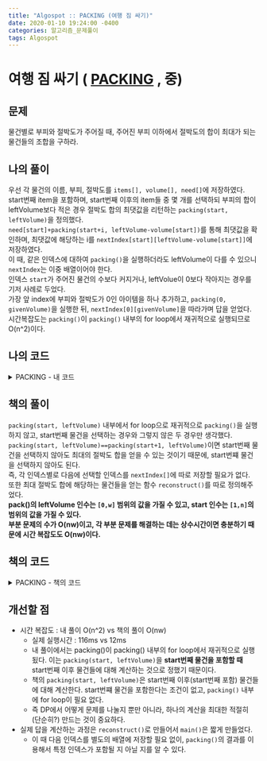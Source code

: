 ```yaml
---
title: "Algospot :: PACKING (여행 짐 싸기)"
date: 2020-01-10 19:24:00 -0400
categories: 알고리즘_문제풀이 
tags: Algospot
---
```


# 여행 짐 싸기 ( [PACKING](https://algospot.com/judge/problem/read/PACKING) , 중)

## 문제
물건별로 부피와 절박도가 주어질 때, 주어진 부피 이하에서 절박도의 합이 최대가 되는 물건들의 조합을 구하라.  

## 나의 풀이
우선 각 물건의 이름, 부피, 절박도를 `items[], volume[], need[]`에 저장하였다.
start번째 item을 포함하며, start번째 이후의 item들 중 몇 개를 선택하되 부피의 합이 leftVolume보다 적은 경우 절박도 합의 최댓값을 리턴하는 `packing(start, leftVolume)`을 정의했다.  
`need[start]+packing(start+i, leftVolume-volume[start])`를 통해 최댓값을 확인하며, 최댓값에 해당하는 i를 `nextIndex[start][leftVolume-volume[start]]`에 저장하였다.  
이 때, 같은 인덱스에 대하여 `packing()`을 실행하더라도 leftVolume이 다를 수 있으니 `nextIndex`는 이중 배열이어야 한다.  
인덱스 `start`가 주어진 물건의 수보다 커지거나, leftVolue이 0보다 작아지는 경우를 기저 사례로 두었다.  
가장 앞 index에 부피와 절박도가 0인 아이템을 하나 추가하고, `packing(0, givenVolume)`을 실행한 뒤, `nextIndex[0][givenVolume]`을 따라가며 답을 얻었다.  
시간복잡도는 `packing()`이 `packing()` 내부의 for loop에서 재귀적으로 실행되므로 O(n^2)이다.  
  
## 나의 코드

<details>
<summary>PACKING - 내 코드</summary>
<div markdown="1">

```
#include <stdio.h>
#include <string.h>
#include <iostream>
#include <utility>
#include <vector>
#include <algorithm>
#include <climits>

#ifdef _MSC_VER
#define _CRT_SCURE_NO_WARNINGS
#endif

using namespace std;
int volume[101], need[101], cache[101][1001], nextIndex[101][1001];
string items[101];
int n, m;
int packing(int start, int leftVolume);
int main()
{
    ios::sync_with_stdio(false);
    cin.tie(NULL);
    int iters;
    cin >> iters;

    for (int i = 0; i < iters; i++)
    {

        cin >> n >> m;
        memset(volume, 0, sizeof volume);
        memset(need, 0, sizeof need);
        memset(cache, -1, sizeof cache);
        memset(nextIndex, 0, sizeof nextIndex);

        for (int j = 1; j <= n; j++)
            cin >> items[j] >> volume[j] >> need[j];

        volume[0] = 0;
        need[0] = 0;

        packing(0, m);
        vector<int> order;
        int index = 0, sum = 0, givenVolume = m;
        while (true)
        {
            int bestIndex = nextIndex[index][givenVolume];

            index = bestIndex;
            if (index > 0)
                order.push_back(index);
            if (bestIndex == 0)
                break;
            sum += need[index];
            givenVolume -= volume[index];
        }
        cout << sum << " " << order.size() << endl;
        for (int j = 0; j < order.size(); j++)
        {
            cout << items[order[j]] << endl;
        }
    }
    return 0;
}

// start번째 item을 포함하며, start번째 이후의 item들도 쌀지 안 쌀지 정한다.
// leftVolume보다 부피가 적을 때 절박도 합의 최댓값을 계산
int packing(int start, int leftVolume)
{

    if (start > n || leftVolume <= 0)
        return 0;

    int &ret = cache[start][leftVolume];
    if (ret != -1)
        return ret;

    ret = (leftVolume >= volume[start] ? need[start] : 0);
    if (ret == 0 && start > 0)
        return ret;

    for (int i = start + 1; i <= n; i++)
    {
        int iterAnswer = packing(i, leftVolume - volume[start]);
        if (iterAnswer + need[start] > ret)
        {
            ret = iterAnswer + need[start];
            nextIndex[start][leftVolume - volume[start]] = i;
        }
    }
    return ret;
}
```  

</div>
</details>  


## 책의 풀이
`packing(start, leftVolume)` 내부에서 for loop으로 재귀적으로 `packing()`을 실행하지 않고, start번째 물건을 선택하는 경우와 그렇지 않은 두 경우만 생각했다.  
`packing(start, leftVolume)==packing(start+1, leftVolume)`이면 start번째 물건을 선택하지 않아도 최대의 절박도 합을 얻을 수 있는 것이기 때문에, start번쨰 물건을 선택하지 않아도 된다.  
즉, 각 인덱스별로 다음에 선택할 인덱스를 `nextIndex[]`에 따로 저장할 필요가 없다.  
또한 최대 절박도 합에 해당하는 물건들을 얻는 함수 `reconstruct()`를 따로 정의해주었다.  
**pack()의 leftVolume 인수는 `[0,w]` 범위의 값을 가질 수 있고, start 인수는 `[1,n]`의 범위의 값을 가질 수 있다.**  
**부분 문제의 수가 O(nw)이고, 각 부분 문제를 해결하는 데는 상수시간이면 충분하기 때문에 시간 복잡도도 O(nw)이다.**

## 책의 코드 

<details>
<summary>PACKING - 책의 코드</summary>
<div markdown="1">

  
```
#include <stdio.h>
#include <string.h>
#include <iostream>
#include <utility>
#include <vector>
#include <algorithm>
#include <climits>

#ifdef _MSC_VER
#define _CRT_SCURE_NO_WARNINGS
#endif

using namespace std;
int volume[101], need[101], cache[101][1001];
string items[101];
vector<int> order;
int n, m, sum;
int reconstruct(int start, int leftVolume);
int packing(int start, int leftVolume);
int main()
{
    ios::sync_with_stdio(false);
    cin.tie(NULL);
    int iters;
    cin >> iters;

    for (int i = 0; i < iters; i++)
    {

        cin >> n >> m;
        memset(volume, 0, sizeof volume);
        memset(need, 0, sizeof need);
        memset(cache, -1, sizeof cache);
        order.clear();

        for (int j = 1; j <= n; j++)
            cin >> items[j] >> volume[j] >> need[j];
        packing(1, m);
        sum=0;
        reconstruct(1,m);
        cout << sum << " " << order.size() << endl;
        for (int j = 0; j < order.size(); j++)
        {
            cout << items[order[j]] << endl;
        }
    }
    return 0;
}

// start번째 item을 포함할 지 안 할지를 정한다.
int packing(int start, int leftVolume)
{
    if (start>n)
        return 0;
    int& ret = cache[start][leftVolume];
    if (ret!=-1)
        return ret;
    ret = packing(start+1,leftVolume);
    if(volume[start]<=leftVolume) {
        ret = max(ret, need[start] + packing(start+1, leftVolume-volume[start]));
    }
    return ret;


}

int reconstruct(int start, int leftVolume) {
    if (start>n)
        return 0;
    // 두 값이 같으면 start번째 물건은 포함하지 않아도 최대의 절박도 합을 얻을 수 있는 것이다.
    if(packing(start,leftVolume)==packing(start+1,leftVolume))
        reconstruct(start+1, leftVolume);
    else {
        order.push_back(start);
        reconstruct(start+1, leftVolume-volume[start]);
        sum+=need[start];
    }
    return 0;
}
```
</div>
</details>  
  
## 개선할 점
- 시간 복잡도 : 내 풀이 O(n^2) vs 책의 풀이 O(nw)
  - 실제 실행시간 : 116ms vs 12ms
  - 내 풀이에서는 packing()이 packing() 내부의 for loop에서 재귀적으로 실행됬다. 이는 `packing(start, leftVolume)`을 **start번째 물건을 포함할 때** start번째 이후 물건들에 대해 계산하는 것으로 정했기 때문이다.
  - 책의 `packing(start, leftVolume)`은 start번째 이후(start번째 포함) 물건들에 대해 계산한다. start번쨰 물건을 포함한다는 조건이 없고, `packing()` 내부에 for loop이 필요 없다.
  - 즉 DP에서 어떻게 문제를 나눌지 뿐만 아니라, 하나의 계산을 최대한 적절히 (단순히?) 만드는 것이 중요하다.
- 실제 답을 계산하는 과정은 `reconstruct()`로 만들어서 `main()`은 짧게 만들었다.
  - 이 때 다음 인덱스를 별도의 배열에 저장할 필요 없이, `packing()`의 결과를 이용해서 특정 인덱스가 포함될 지 아닐 지를 알 수 있다.